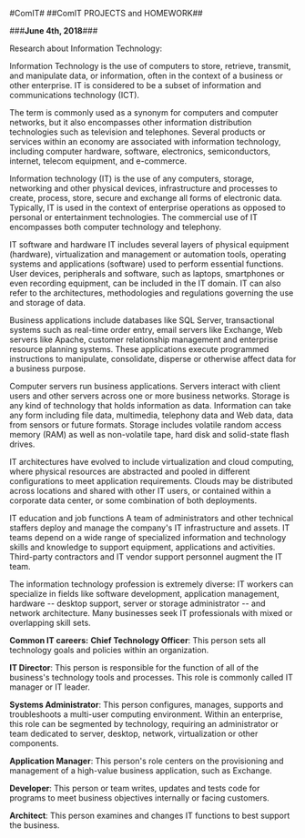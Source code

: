 #ComIT#
##ComIT PROJECTS and HOMEWORK##


###**June 4th, 2018**###

Research about Information Technology:

Information Technology is the use of computers to store, retrieve, transmit, and manipulate data, or information, often in the context of a business or other enterprise. IT is considered to be a subset of information and communications technology (ICT).

The term is commonly used as a synonym for computers and computer networks, but it also encompasses other information distribution technologies such as television and telephones. Several products or services within an economy are associated with information technology, including computer hardware, software, electronics, semiconductors, internet, telecom equipment, and e-commerce.

Information technology (IT) is the use of any computers, storage, networking and other physical devices, infrastructure and processes to create, process, store, secure and exchange all forms of electronic data. Typically, IT is used in the context of enterprise operations as opposed to personal or entertainment technologies. The commercial use of IT encompasses both computer technology and telephony.

IT software and hardware
IT includes several layers of physical equipment (hardware), virtualization and management or automation tools, operating systems and applications (software) used to perform essential functions. User devices, peripherals and software, such as laptops, smartphones or even recording equipment, can be included in the IT domain. IT can also refer to the architectures, methodologies and regulations governing the use and storage of data.

Business applications include databases like SQL Server, transactional systems such as real-time order entry, email servers like Exchange, Web servers like Apache, customer relationship management and enterprise resource planning systems. These applications execute programmed instructions to manipulate, consolidate, disperse or otherwise affect data for a business purpose.

Computer servers run business applications. Servers interact with client users and other servers across one or more business networks. Storage is any kind of technology that holds information as data. Information can take any form including file data, multimedia, telephony data and Web data, data from sensors or future formats. Storage includes volatile random access memory (RAM) as well as non-volatile tape, hard disk and solid-state flash drives.

IT architectures have evolved to include virtualization and cloud computing, where physical resources are abstracted and pooled in different configurations to meet application requirements. Clouds may be distributed across locations and shared with other IT users, or contained within a corporate data center, or some combination of both deployments.

IT education and job functions
A team of administrators and other technical staffers deploy and manage the company's IT infrastructure and assets. IT teams depend on a wide range of specialized information and technology skills and knowledge to support equipment, applications and activities. Third-party contractors and IT vendor support personnel augment the IT team.

The information technology profession is extremely diverse: IT workers can specialize in fields like software development, application management, hardware -- desktop support, server or storage administrator -- and network architecture. Many businesses seek IT professionals with mixed or overlapping skill sets.

**Common IT careers:**
__Chief Technology Officer__: This person sets all technology goals and policies within an organization.

__IT Director__: This person is responsible for the function of all of the business's technology tools and processes. This role is commonly called IT manager or IT leader.

__Systems Administrator__: This person configures, manages, supports and troubleshoots a multi-user computing environment. Within an enterprise, this role can be segmented by technology, requiring an administrator or team dedicated to server, desktop, network, virtualization or other components.

__Application Manager__: This person's role centers on the provisioning and management of a high-value business application, such as Exchange.

__Developer__: This person or team writes, updates and tests code for programs to meet business objectives internally or facing customers.

__Architect__: This person examines and changes IT functions to best support the business.


